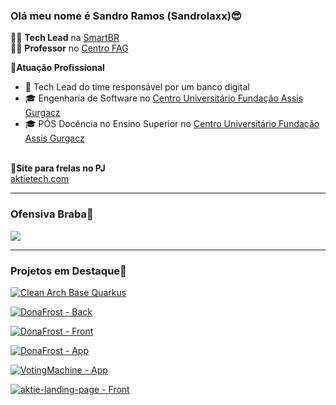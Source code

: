 ### Olá meu nome é Sandro Ramos (Sandrolaxx)😎

👨‍💻 **Tech Lead** na [SmartBR](https://smartbr.com/)<br/>
👨‍🏫 **Professor** no [Centro FAG](https://www.fag.edu.br/)

👷**Atuação Profissional**

- 🚀 Tech Lead do time responsável por um banco digital
- 🎓 Engenharia de Software no [Centro Universitário Fundação Assis Gurgacz](https://www.fag.edu.br/)
- 🎓 PÓS Docência no Ensino Superior no [Centro Universitário Fundação Assis Gurgacz](https://www.fag.edu.br/)

<br/>💼**Site para frelas no PJ**<br/>
[aktietech.com](aktietech.com)

---

### Ofensiva Braba🦜


<img src="https://github-readme-streak-stats.herokuapp.com/?user=Sandrolaxx" />

---

### Projetos em Destaque📌

[![Clean Arch Base Quarkus](https://github-readme-stats.vercel.app/api/pin/?username=Sandrolaxx&repo=quarkus-clean-arch-base)](https://github.com/Sandrolaxx/quarkus-clean-arch-base)

[![DonaFrost - Back](https://github-readme-stats.vercel.app/api/pin/?username=Sandrolaxx&repo=dfmicroservices)](https://github.com/Sandrolaxx/dfmicroservices)

[![DonaFrost - Front](https://github-readme-stats.vercel.app/api/pin/?username=Sandrolaxx&repo=frostNext)](https://github.com/Sandrolaxx/frostNext)

[![DonaFrost - App](https://github-readme-stats.vercel.app/api/pin/?username=Sandrolaxx&repo=DFmobileDeliveryman)](https://github.com/Sandrolaxx/DFmobileDeliveryman)

[![VotingMachine - App](https://github-readme-stats.vercel.app/api/pin/?username=Sandrolaxx&repo=votingMachine)](https://github.com/Sandrolaxx/votingMachine)

[![aktie-landing-page - Front](https://github-readme-stats.vercel.app/api/pin/?username=Sandrolaxx&repo=aktie-landing-page)](https://github.com/Sandrolaxx/aktie-landing-page)

